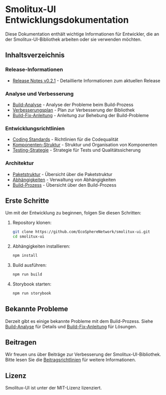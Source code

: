 # Smolitux-UI Entwicklungsdokumentation

Diese Dokumentation enthält wichtige Informationen für Entwickler, die an der Smolitux-UI-Bibliothek arbeiten oder sie verwenden möchten.

## Inhaltsverzeichnis

### Release-Informationen
- [Release Notes v0.2.1](./v0.2.1-release-notes.md) - Detaillierte Informationen zum aktuellen Release

### Analyse und Verbesserung
- [Build-Analyse](./build-analysis.md) - Analyse der Probleme beim Build-Prozess
- [Verbesserungsplan](./roadmap.md) - Plan zur Verbesserung der Bibliothek
- [Build-Fix-Anleitung](./build-fix-guide.md) - Anleitung zur Behebung der Build-Probleme

### Entwicklungsrichtlinien
- [Coding Standards](../guidelines/coding-standards.md) - Richtlinien für die Codequalität
- [Komponenten-Struktur](../guidelines/component-structure.md) - Struktur und Organisation von Komponenten
- [Testing-Strategie](../guidelines/testing-strategy.md) - Strategie für Tests und Qualitätssicherung

### Architektur
- [Paketstruktur](../architecture/package-structure.md) - Übersicht über die Paketstruktur
- [Abhängigkeiten](../architecture/dependencies.md) - Verwaltung von Abhängigkeiten
- [Build-Prozess](../architecture/build-process.md) - Übersicht über den Build-Prozess

## Erste Schritte

Um mit der Entwicklung zu beginnen, folgen Sie diesen Schritten:

1. Repository klonen:
   ```bash
   git clone https://github.com/EcoSphereNetwork/smolitux-ui.git
   cd smolitux-ui
   ```

2. Abhängigkeiten installieren:
   ```bash
   npm install
   ```

3. Build ausführen:
   ```bash
   npm run build
   ```

4. Storybook starten:
   ```bash
   npm run storybook
   ```

## Bekannte Probleme

Derzeit gibt es einige bekannte Probleme mit dem Build-Prozess. Siehe [Build-Analyse](./build-analysis.md) für Details und [Build-Fix-Anleitung](./build-fix-guide.md) für Lösungen.

## Beitragen

Wir freuen uns über Beiträge zur Verbesserung der Smolitux-UI-Bibliothek. Bitte lesen Sie die [Beitragsrichtlinien](contributing.md) für weitere Informationen.

## Lizenz

Smolitux-UI ist unter der MIT-Lizenz lizenziert.